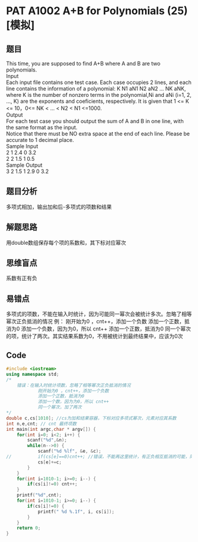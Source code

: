 # PAT A1002  A+B for Polynomials (25) [模拟]
## 题目
This time, you are supposed to find A+B where A and B are two polynomials.<br/>
Input <br/>
Each input file contains one test case. Each case occupies 2 lines, and each line contains the information of a polynomial: K N1 aN1 N2 aN2 … NK aNK, where K is the number of nonzero terms in the polynomial,Ni and aNi (i=1, 2, …, K) are the exponents and coeficients, respectively. It is given that 1 <= K <= 10，0<= NK < … < N2 < N1 <=1000.
<br/>Output <br/>
For each test case you should output the sum of A and B in one line, with the same format as the input. <br/>
Notice that there must be NO extra space at the end of each line. Please be accurate to 1 decimal place. <br/>
Sample Input<br/>
2 1 2.4 0 3.2<br/>
2 2 1.5 1 0.5<br/>
Sample Output<br/>
3 2 1.5 1 2.9 0 3.2<br/>
## 题目分析
多项式相加，输出加和后-多项式的项数和结果
## 解题思路
用double数组保存每个项的系数和，其下标对应幂次
## 思维盲点
系数有正有负
## 易错点
多项式的项数，不能在输入时统计，因为可能同一幂次会被统计多次。忽略了相等幂次正负抵消的情况
例：
    刚开始为0 ，cnt++，添加一个负数
    添加一个正数，抵消为0
    添加一个负数，因为为0，所以 cnt++
    添加一个正数，抵消为0
    同一个幂次的项，统计了两次。其实结果系数为0，不用被统计到最终结果中，应该为0次			

## Code
```C++
#include <iostream>
using namespace std;
/*
	错误：在输入时统计项数，忽略了相等幂次正负抵消的情况
			刚开始为0 ，cnt++，添加一个负数
			添加一个正数，抵消为0
			添加一个数，因为为0，所以 cnt++
			同一个幂次，加了两次
*/
double c,cs[1010]; //cs为加和结果容器，下标对应多项式幂次，元素对应其系数 
int n,e,cnt; // cnt 最终项数 
int main(int argc,char * argv[]) {
	for(int i=0; i<2; i++) {
		scanf("%d",&n);
		while(n-->0) {
			scanf("%d %lf", &e, &c);
//			if(cs[e]==0)cnt++; //错误，不能再这里统计，有正负相互抵消的可能，同一幂次会统计多次
			cs[e]+=c;
		}
	}
	for(int i=1010-1; i>=0; i--) {
		if(cs[i]!=0) cnt++;
	}
	printf("%d",cnt);
	for(int i=1010-1; i>=0; i--) {
		if(cs[i]!=0) {
			printf(" %d %.1f", i, cs[i]);
		}
	}
	return 0;
}
```
